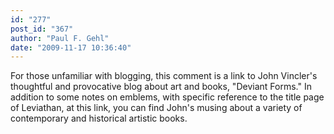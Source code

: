 ```yaml
---
id: "277"
post_id: "367"
author: "Paul F. Gehl"
date: "2009-11-17 10:36:40"
---
```

For those unfamiliar with blogging, this comment is a link to John Vincler's thoughtful and provocative blog about art and books, "Deviant Forms." In addition to some notes on emblems, with specific reference to the title page of Leviathan, at this link, you can find John's musing about a variety of contemporary and historical artistic books.
